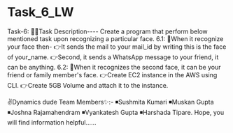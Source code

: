 # Task_6_LW
Task-6:
🔰📖Task Description----
Create a program that perform below mentioned task upon recognizing a particular face.
6.1:
📌When it recognize your face then-
👉It sends the mail to your mail_id by writing this is the face of your_name.
👉Second, it sends a WhatsApp message to your friend, it can be anything.
6.2:
📌When it recognizes the second face, it can be your friend or family member's face.
👉Create EC2 instance in the AWS using CLI.
👉Create 5GB Volume and attach it to the instance.

✌️Dynamics dude Team Members✨:-
◾Sushmita Kumari
◾Muskan Gupta
◾Joshna Rajamahendram
◾Vyankatesh Gupta
◾Harshada Tipare.
Hope, you will find information helpful...... 
